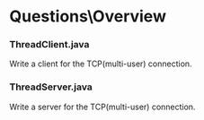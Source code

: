 # Questions\Overview 
### ThreadClient.java
Write a client for the TCP(multi-user) connection.
### ThreadServer.java
Write a server for the TCP(multi-user) connection.
